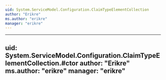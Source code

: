 ```yaml
---
uid: System.ServiceModel.Configuration.ClaimTypeElementCollection
author: "Erikre"
ms.author: "erikre"
manager: "erikre"
---
```


---
uid: System.ServiceModel.Configuration.ClaimTypeElementCollection.#ctor
author: "Erikre"
ms.author: "erikre"
manager: "erikre"
---

